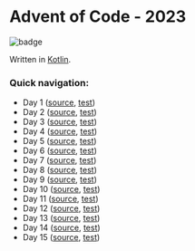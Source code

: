 # Advent of Code - 2023
![badge](https://github.com/VR4J/advent-of-code-2023/actions/workflows/test.yml/badge.svg?branch=main)

Written in [Kotlin](https://kotlinlang.org/).

### Quick navigation:
* Day 1 ([source](./src/main/kotlin/be/vreijsenj/aoc/days/Day01.kt), [test](./src/test/groovy/be/vreijsenj/aoc/days/Day01Test.groovy))
* Day 2 ([source](./src/main/kotlin/be/vreijsenj/aoc/days/Day02.kt), [test](./src/test/groovy/be/vreijsenj/aoc/days/Day02Test.groovy))
* Day 3 ([source](./src/main/kotlin/be/vreijsenj/aoc/days/Day03.kt), [test](./src/test/groovy/be/vreijsenj/aoc/days/Day03Test.groovy))
* Day 4 ([source](./src/main/kotlin/be/vreijsenj/aoc/days/Day04.kt), [test](./src/test/groovy/be/vreijsenj/aoc/days/Day04Test.groovy))
* Day 5 ([source](./src/main/kotlin/be/vreijsenj/aoc/days/Day05.kt), [test](./src/test/groovy/be/vreijsenj/aoc/days/Day05Test.groovy))
* Day 6 ([source](./src/main/kotlin/be/vreijsenj/aoc/days/Day06.kt), [test](./src/test/groovy/be/vreijsenj/aoc/days/Day06Test.groovy))
* Day 7 ([source](./src/main/kotlin/be/vreijsenj/aoc/days/Day07.kt), [test](./src/test/groovy/be/vreijsenj/aoc/days/Day07Test.groovy))
* Day 8 ([source](./src/main/kotlin/be/vreijsenj/aoc/days/Day08.kt), [test](./src/test/groovy/be/vreijsenj/aoc/days/Day08Test.groovy))
* Day 9 ([source](./src/main/kotlin/be/vreijsenj/aoc/days/Day09.kt), [test](./src/test/groovy/be/vreijsenj/aoc/days/Day09Test.groovy))
* Day 10 ([source](./src/main/kotlin/be/vreijsenj/aoc/days/Day10.kt), [test](./src/test/groovy/be/vreijsenj/aoc/days/Day10Test.groovy))
* Day 11 ([source](./src/main/kotlin/be/vreijsenj/aoc/days/Day11.kt), [test](./src/test/groovy/be/vreijsenj/aoc/days/Day11Test.groovy))
* Day 12 ([source](./src/main/kotlin/be/vreijsenj/aoc/days/Day12.kt), [test](./src/test/groovy/be/vreijsenj/aoc/days/Day12Test.groovy))
* Day 13 ([source](./src/main/kotlin/be/vreijsenj/aoc/days/Day13.kt), [test](./src/test/groovy/be/vreijsenj/aoc/days/Day13Test.groovy))
* Day 14 ([source](./src/main/kotlin/be/vreijsenj/aoc/days/Day14.kt), [test](./src/test/groovy/be/vreijsenj/aoc/days/Day14Test.groovy))
* Day 15 ([source](./src/main/kotlin/be/vreijsenj/aoc/days/Day15.kt), [test](./src/test/groovy/be/vreijsenj/aoc/days/Day15Test.groovy))
